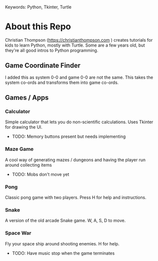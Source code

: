 Keywords: Python, Tkinter, Turtle

# About this Repo
Christian Thompson (https://christianthompson.com ) creates tutorials for kids to learn Python, mostly with Turtle. Some are a few years old, but they're all good intros to Python programming.

## Game Coordinate Finder
I added this as system 0-0 and game 0-0 are not the same.
This takes the system co-ords and transforms them into game co-ords.

## Games / Apps

### Calculator
Simple calculator that lets you do non-scientific calculations. Uses Tkinter for drawing the UI.
* TODO: Memory buttons present but needs implementing

### Maze Game
A cool way of generating mazes / dungeons and having the player run around collecting items
* TODO: Mobs don't move yet

### Pong
Classic pong game with two players. Press H for help and instructions.
 
### Snake
A version of the old arcade Snake game. W, A, S, D to move.

### Space War
Fly your space ship around shooting enemies. H for help.
* TODO: Have music stop when the game terminates

